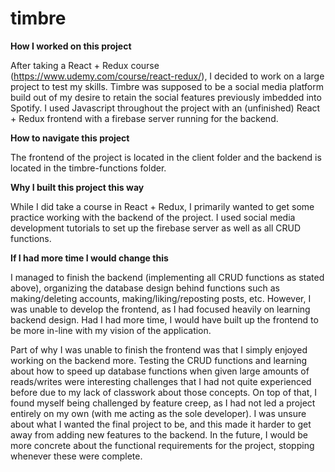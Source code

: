 # timbre

**How I worked on this project**

After taking a React + Redux course (https://www.udemy.com/course/react-redux/), I decided to work on a large project to test my skills. Timbre was supposed to be a social media platform build out of my desire to retain the social features previously imbedded into Spotify. I used Javascript throughout the project with an (unfinished) React + Redux frontend with a firebase server running for the backend.

**How to navigate this project**

The frontend of the project is located in the client folder and the backend is located in the timbre-functions folder.

**Why I built this project this way**

While I did take a course in React + Redux, I primarily wanted to get some practice working with the backend of the project. I used social media development tutorials to set up the firebase server as well as all CRUD functions.

**If I had more time I would change this**

I managed to finish the backend (implementing all CRUD functions as stated above), organizing the database design behind functions such as making/deleting accounts, making/liking/reposting posts, etc. However, I was unable to develop the frontend, as I had focused heavily on learning backend design. Had I had more time, I would have built up the frontend to be more in-line with my vision of the application.

Part of why I was unable to finish the frontend was that I simply enjoyed working on the backend more. Testing the CRUD functions and learning about how to speed up database functions when given large amounts of reads/writes were interesting challenges that I had not quite experienced before due to my lack of classwork about those concepts. On top of that, I found myself being challenged by feature creep, as I had not led a project entirely on my own (with me acting as the sole developer). I was unsure about what I wanted the final project to be, and this made it harder to get away from adding new features to the backend. In the future, I would be more concrete about the functional requirements for the project, stopping whenever these were complete.
